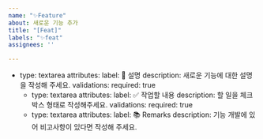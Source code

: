 ```yaml
---
name: "✨Feature"
about: 새로운 기능 추가
title: "[Feat]"
labels: "✨feat"
assignees: ''

---
```


- type: textarea
    attributes:
      label: 📄 설명
      description: 새로운 기능에 대한 설명을 작성해 주세요.
    validations:
      required: true
  - type: textarea
    attributes:
      label: ✅ 작업할 내용
      description: 할 일을 체크박스 형태로 작성해주세요.
    validations:
      required: true
  - type: textarea
    attributes:
      label: 📚 Remarks
      description: 기능 개발에 있어 비고사항이 있다면 작성해 주세요.
